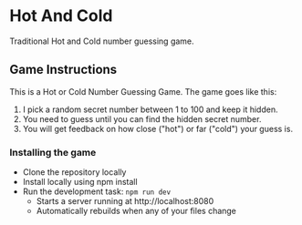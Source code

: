 # Hot And Cold

Traditional Hot and Cold number guessing game.

## 	Game Instructions
This is a Hot or Cold Number Guessing Game. The game goes like this:
1. I pick a random secret number between 1 to 100 and keep it hidden.
2. You need to guess until you can find the hidden secret number.
3. You will get feedback on how close ("hot") or far ("cold") your guess is.


### Installing the game

* Clone the repository locally
* Install locally using npm install
* Run the development task: `npm run dev`
    * Starts a server running at http://localhost:8080
    * Automatically rebuilds when any of your files change
